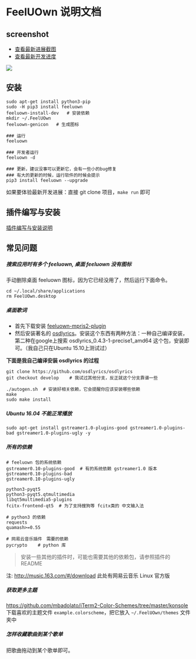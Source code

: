 # FeelUOwn 说明文档

## screenshot
- [查看最新进展截图](https://github.com/cosven/FeelUOwn/issues/140)
- [查看最新开发进度](https://github.com/cosven/FeelUOwn/issues/156)

![](http://7xnn7w.com1.z0.glb.clouddn.com/new_2.png)

## 安装

```
sudo apt-get install python3-pip
sudo -H pip3 install feeluown
feeluown-install-dev   # 安装依赖
mkdir ~/.FeelUOwn
feeluown-genicon   # 生成图标

### 运行
feeluown

### 开发者运行
feeluown -d

### 更新，建议没事可以更新它，会有一些小的bug修复
### 有大的更新的时候，运行软件的时候会提示
pip3 install feeluown --upgrade
```
如果要体验最新开发进展：直接 git clone 项目，`make run` 即可


## 插件编写与安装
[插件编写与安装说明](https://github.com/cosven/FeelUOwn/issues/148)


## 常见问题
##### 搜索应用时有多个 feeluown, 桌面 feeluown 没有图标

手动删除桌面 feeluown 图标，因为它已经没用了，然后运行下面命令。
```
cd ~/.local/share/applications
rm FeelUOwn.desktop
```

##### 桌面歌词
- 首先下载安装 [feeluown-mpris2-plugin](https://github.com/cosven/feeluown-mpris2-plugin.git)
- 然后安装著名的 [osdlyrics](https://github.com/osdlyrics/osdlyrics)。安装这个东西有两种方法：一种自己编译安装，第二种在google上搜索 osdlyrics_0.4.3-1-precise1_amd64
  这个包，安装即可。（我自己只在Ubuntu 15.10上测试过）

**下面是我自己编译安装 osdlyrics 的过程**

```
git clone https://github.com/osdlyrics/osdlyrics
git checkout develop    # 我试过其他分支，反正就这个分支靠谱一些

./autogen.sh  # 安装好相关依赖，它会提醒你应该安装哪些依赖
make
sudo make install
```

##### Ubuntu 16.04 不能正常播放
```
sudo apt-get install gstreamer1.0-plugins-good gstreamer1.0-plugins-bad gstreamer1.0-plugins-ugly -y
```

##### 所有的依赖

```
# feeluown 包的系统依赖
gstreamer0.10-plugins-good  # 有的系统依赖 gstreamer1.0 版本
gstreamer0.10-plugins-bad
gstreamer0.10-plugins-ugly

python3-pyqt5
python3-pyqt5.qtmultimedia
libqt5multimedia5-plugins
fcitx-frontend-qt5  # 为了支持搜狗等 fcitx类的 中文输入法

# python3 的依赖
requests
quamash>=0.55

# 网易云音乐插件　需要的依赖
pycrypto    # python 库
```

> 安装一些其他的插件时，可能也需要其他的依赖包，请参照插件的　README

注: <http://music.163.com/#/download> 此处有网易云音乐 Linux 官方版

##### 获取更多主题
<https://github.com/mbadolato/iTerm2-Color-Schemes/tree/master/konsole>
下载喜欢的主题文件 `example.colorscheme`，把它放入 `~/.FeelUOwn/themes` 文件夹中


##### 怎样收藏歌曲到某个歌单
把歌曲拖动到某个歌单即可。
